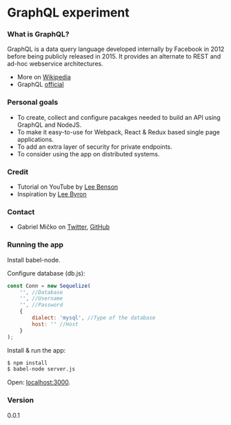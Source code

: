 # GraphQL experiment

### What is GraphQL?
GraphQL is a data query language developed internally by Facebook in 2012 before being publicly released in 2015. It provides an alternate to REST and ad-hoc webservice architectures.

- More on [Wikipedia](http://daringfireball.net)
- GraphQL [official](http://graphql.org/)

### Personal goals
- To create, collect and configure pacakges needed to build an API using GraphQL and NodeJS.
- To make it easy-to-use for Webpack, React & Redux based single page applications.
- To add an extra layer of security for private endpoints. 
- To consider using the app on distributed systems.

### Credit
- Tutorial on YouTube by [Lee Benson](https://github.com/leebenson)
- Inspiration by [Lee Byron](https://github.com/leebyron)

### Contact
- Gabriel Mičko on [Twitter](https://twitter.com/gabriel_micko), [GitHub](https://github.com/gabrielmicko)


### Running the app

Install babel-node.

Configure database (db.js):
```javascript
const Conn = new Sequelize(
	'', //Database
	'', //Username
	'', //Password
	{
		dialect: 'mysql', //Type of the database
		host: '' //Host
	}
);
```

Install & run the app:
```sh
$ npm install
$ babel-node server.js
```

Open: [localhost:3000](http://localhost:3000/graphql).


### Version
0.0.1